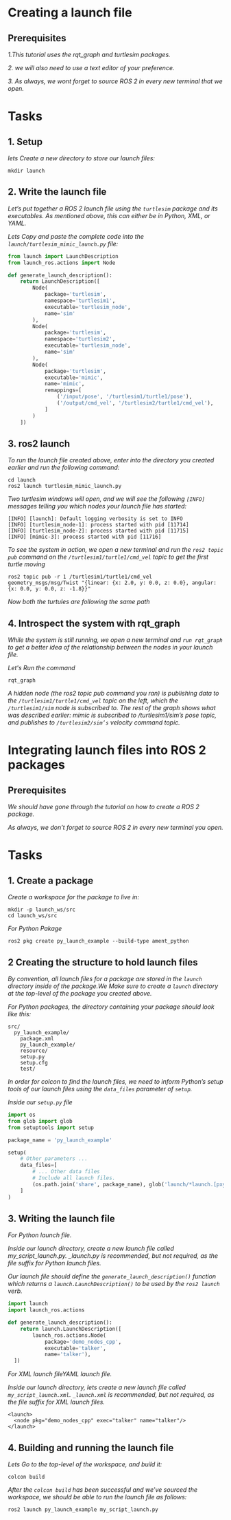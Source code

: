 # Creating a launch file
## Prerequisites
*1.This tutorial uses the rqt_graph and turtlesim packages.*

*2. we will also need to use a text editor of your preference.*

*3. As always, we wont forget to source ROS 2 in every new terminal that we open.*

# Tasks
## 1. Setup
*lets Create a new directory to store our launch files:*
```
mkdir launch
```
## 2. Write the launch file
*Let’s put together a ROS 2 launch file using the `turtlesim` package and its executables. As mentioned above, this can either be in Python, XML, or YAML.*

*Lets Copy and paste the complete code into the `launch/turtlesim_mimic_launch.py` file:* 

```python
from launch import LaunchDescription
from launch_ros.actions import Node

def generate_launch_description():
    return LaunchDescription([
        Node(
            package='turtlesim',
            namespace='turtlesim1',
            executable='turtlesim_node',
            name='sim'
        ),
        Node(
            package='turtlesim',
            namespace='turtlesim2',
            executable='turtlesim_node',
            name='sim'
        ),
        Node(
            package='turtlesim',
            executable='mimic',
            name='mimic',
            remappings=[
                ('/input/pose', '/turtlesim1/turtle1/pose'),
                ('/output/cmd_vel', '/turtlesim2/turtle1/cmd_vel'),
            ]
        )
    ])
 ```
## 3. ros2 launch
*To run the launch file created above, enter into the directory you created earlier and run the following command:*

```
cd launch
ros2 launch turtlesim_mimic_launch.py
```
*Two turtlesim windows will open, and we will see the following `[INFO]` messages telling you which nodes your launch file has started:*
```
[INFO] [launch]: Default logging verbosity is set to INFO
[INFO] [turtlesim_node-1]: process started with pid [11714]
[INFO] [turtlesim_node-2]: process started with pid [11715]
[INFO] [mimic-3]: process started with pid [11716]
```
*To see the system in action, we open a new terminal and run the `ros2 topic pub` command on the `/turtlesim1/turtle1/cmd_vel` topic to get the first turtle moving*
```
ros2 topic pub -r 1 /turtlesim1/turtle1/cmd_vel geometry_msgs/msg/Twist "{linear: {x: 2.0, y: 0.0, z: 0.0}, angular: {x: 0.0, y: 0.0, z: -1.8}}"
```
*Now both the turtules are following the same path*

## 4. Introspect the system with rqt_graph
*While the system is still running, we open a new terminal and `run rqt_graph` to get a better idea of the relationship between the nodes in your launch file.*

*Let's Run the command*
```
rqt_graph
```
*A hidden node (the ros2 topic pub command you ran) is publishing data to the `/turtlesim1/turtle1/cmd_vel` topic on the left, which the `/turtlesim1/sim` node is subscribed to. The rest of the graph shows what was described earlier: mimic is subscribed to /turtlesim1/sim’s pose topic, and publishes to `/turtlesim2/sim’s` velocity command topic.*



# Integrating launch files into ROS 2 packages
## Prerequisites
*We should have gone through the tutorial on how to create a ROS 2 package.*

*As always, we don’t forget to source ROS 2 in every new terminal you open.*

# Tasks
## 1. Create a package
*Create a workspace for the package to live in:*
```
mkdir -p launch_ws/src
cd launch_ws/src
```
*For Python Pakage*
```
ros2 pkg create py_launch_example --build-type ament_python
```
## 2 Creating the structure to hold launch files
*By convention, all launch files for a package are stored in the `launch` directory inside of the package.We Make sure to create a `launch` directory at the top-level of the package you created above.*

*For Python packages, the directory containing your package should look like this:*
```
src/
  py_launch_example/
    package.xml
    py_launch_example/
    resource/
    setup.py
    setup.cfg
    test/
```
*In order for colcon to find the launch files, we need to inform Python’s setup tools of our launch files using the `data_files` parameter of `setup`.*

*Inside our `setup.py` file*

```python
import os
from glob import glob
from setuptools import setup

package_name = 'py_launch_example'

setup(
    # Other parameters ...
    data_files=[
        # ... Other data files
        # Include all launch files.
        (os.path.join('share', package_name), glob('launch/*launch.[pxy][yma]*'))
    ]
)
```
## 3. Writing the launch file

*For Python launch file.*

*Inside our launch directory, create a new launch file called my_script_launch.py. _launch.py is recommended, but not required, as the file suffix for Python launch files.*

*Our launch file should define the `generate_launch_description()` function which returns a `launch.LaunchDescription()` to be used by the `ros2 launch` verb.*

```python
import launch
import launch_ros.actions

def generate_launch_description():
    return launch.LaunchDescription([
        launch_ros.actions.Node(
            package='demo_nodes_cpp',
            executable='talker',
            name='talker'),
  ])
``` 
  
*For XML launch fileYAML launch file.*

*Inside our launch directory, lets create a new launch file called `my_script_launch.xml`. `_launch.xml` is recommended, but not required, as the file suffix for XML launch files.*

```
<launch>
  <node pkg="demo_nodes_cpp" exec="talker" name="talker"/>
</launch>
```
## 4. Building and running the launch file
*Lets Go to the top-level of the workspace, and build it:*
```
colcon build
```
*After the `colcon build` has been successful and we’ve sourced the workspace, we should be able to run the launch file as follows:*

```
ros2 launch py_launch_example my_script_launch.py
```
